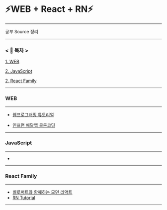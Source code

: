 # ⚡WEB + React + RN⚡


---

공부 Source 정리

--- 
### < 🔎 목차 >

[1. WEB](#web)

[2. JavaScript](#javascript)

[2. React Family](#react-family)



--- 
### WEB
--- 

- [웹프로그래밍 튜토리얼](https://poiemaweb.com/)

- [인프런 배달앱 클론코딩](https://www.inflearn.com/course/%EB%B0%B0%EB%8B%AC%EC%95%B1-%EB%A6%AC%EC%95%A1%ED%8A%B8-%EB%84%A4%EC%9D%B4%ED%8B%B0%EB%B8%8C#)
  
  
--- 
### JavaScript
--- 

- 
 
--- 
### React Family
--- 

- [벨로퍼트와 함께하는 모던 리액트](https://react.vlpt.us/)
- [RN Tutorial](https://jeffgukang.github.io/react-native-tutorial/)


--- 
